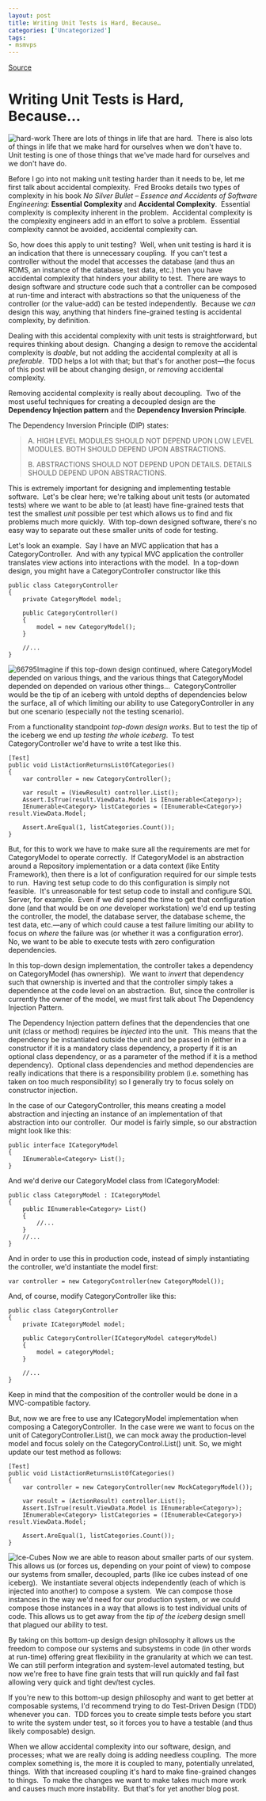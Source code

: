 ```yaml
---
layout: post
title: Writing Unit Tests is Hard, Because…
categories: ['Uncategorized']
tags:
- msmvps
---
```

[Source](http://pr-blog.azurewebsites.net/2015/03/10/writing-unit-tests-is-hard-because/ "Permalink to Writing Unit Tests is Hard, Because…")

# Writing Unit Tests is Hard, Because…

![hard-work][1] There are lots of things in life that are hard.  There is also lots of things in life that we make hard for ourselves when we don't have to.  Unit testing is one of those things that we've made hard for ourselves and we don't have do.

Before I go into not making unit testing harder than it needs to be, let me first talk about accidental complexity.  Fred Brooks details two types of complexity in his book _No Silver Bullet – Essence and Accidents of Software Engineering_: **Essential Complexity** and **Accidental Complexity**.  Essential complexity is complexity inherent in the problem.  Accidental complexity is the complexity engineers add in an effort to solve a problem.  Essential complexity cannot be avoided, accidental complexity can.

So, how does this apply to unit testing?  Well, when unit testing is hard it is an indication that there is unnecessary coupling.  If you can't test a controller without the model that accesses the database (and thus an RDMS, an instance of the database, test data, etc.) then you have accidental complexity that hinders your ability to test.  There are ways to design software and structure code such that a controller can be composed at run-time and interact with abstractions so that the uniqueness of the controller (or the value-add) can be tested independently.  Because we *can* design this way, anything that hinders fine-grained testing is accidental complexity, by definition.

Dealing with this accidental complexity with unit tests is straightforward, but requires thinking about design.  Changing a design to remove the accidental complexity is _doable_, but not adding the accidental complexity at all is _preferable_.  TDD helps a lot with that; but that's for another post—the focus of this post will be about changing design, or _removing_ accidental complexity.

Removing accidental complexity is really about decoupling.  Two of the most useful techniques for creating a decoupled design are the **Dependency Injection pattern** and the **Dependency Inversion Principle**.

The Dependency Inversion Principle (DIP) states:

> A. HIGH LEVEL MODULES SHOULD NOT DEPEND UPON LOW LEVEL MODULES. BOTH SHOULD DEPEND UPON ABSTRACTIONS. 
> 
> B. ABSTRACTIONS SHOULD NOT DEPEND UPON DETAILS. DETAILS SHOULD DEPEND UPON ABSTRACTIONS.

This is extremely important for designing and implementing testable software.  Let's be clear here; we're talking about unit tests (or automated tests) where we want to be able to (at least) have fine-grained tests that test the smallest _unit_ possible per test which allows us to find and fix problems much more quickly.  With top-down designed software, there's no easy way to separate out these smaller units of code for testing.

Let's look an example.  Say I have an MVC application that has a CategoryController.  And with any typical MVC application the controller translates view actions into interactions with the model.  In a top-down design, you might have a CategoryController constructor like this
    
    
    public class CategoryController
    {
    	private CategoryModel model;
     
    	public CategoryController()
    	{
    		model = new CategoryModel();
    	}
     
    	//...
    }

![66795][2]Imagine if this top-down design continued, where CategoryModel depended on various things, and the various things that CategoryModel depended on depended on various other things…  CategoryController would be the tip of an iceberg with untold depths of dependencies below the surface, all of which limiting our ability to use CategoryController in any but one scenario (especially not the testing scenario).

From a functionality standpoint _top-down design works_. But to test the tip of the iceberg we end up _testing the whole iceberg_.  To test CategoryController we'd have to write a test like this.
    
    
    [Test]
    public void ListActionReturnsListOfCategories()
    {
    	var controller = new CategoryController();
     
    	var result = (ViewResult) controller.List();
    	Assert.IsTrue(result.ViewData.Model is IEnumerable<Category>);
    	IEnumerable<Category> listCategories = (IEnumerable<Category>) result.ViewData.Model;
     
    	Assert.AreEqual(1, listCategories.Count());
    }

But, for this to work we have to make sure all the requirements are met for CategoryModel to operate correctly.  If CategoryModel is an abstraction around a Repository implementation or a data context (like Entity Framework), then there is a lot of configuration required for our simple tests to run.  Having test setup code to do this configuration is simply not feasible.  It's unreasonable for test setup code to install and configure SQL Server, for example.  Even if we _did_ spend the time to get that configuration done (and that would be on _one_ developer workstation) we'd end up testing the controller, the model, the database server, the database scheme, the test data, etc.—any of which could cause a test failure limiting our ability to focus on _where_ the failure was (or whether it was a configuration error).   No, we want to be able to execute tests with zero configuration dependencies.

In this top-down design implementation, the controller takes a dependency on CategoryModel (has ownership).  We want to _invert_ that dependency such that ownership is inverted and that the controller simply takes a dependence at the code level on an abstraction.  But, since the controller is currently the owner of the model, we must first talk about The Dependency Injection Pattern.

The Dependency Injection pattern defines that the dependencies that one unit (class or method) requires be _injected_ into the unit.  This means that the dependency be instantiated outside the unit and be passed in (either in a constructor if it is a mandatory class dependency, a property if it is an optional class dependency, or as a parameter of the method if it is a method dependency).  Optional class dependencies and method dependencies are really indications that there is a responsibility problem (i.e. something has taken on too much responsibility) so I generally try to focus solely on constructor injection.

In the case of our CategoryController, this means creating a model abstraction and injecting an instance of an implementation of that abstraction into our controller.  Our model is fairly simple, so our abstraction might look like this:
    
    
    public interface ICategoryModel
    {
    	IEnumerable<Category> List();
    }

And we'd derive our CategoryModel class from ICategoryModel:
    
    
    public class CategoryModel : ICategoryModel
    {
    	public IEnumerable<Category> List()
    	{
    		//...
    	}
    	//...
    }

And in order to use this in production code, instead of simply instantiating the controller, we'd instantiate the model first:
    
    
    var controller = new CategoryController(new CategoryModel());
    

And, of course, modify CategoryController like this:
    
    
    public class CategoryController
    {
    	private ICategoryModel model;
     
    	public CategoryController(ICategoryModel categoryModel)
    	{
    		model = categoryModel;
    	}
     
    	//...
    }

Keep in mind that the composition of the controller would be done in a MVC-compatible factory.

But, now we are free to use any ICategoryModel implementation when composing a CategoryController.  In the case were we want to focus on the unit of CategoryController.List(), we can mock away the production-level model and focus solely on the CategoryControl.List() unit. So, we might update our test method as follows:
    
    
    [Test]
    public void ListActionReturnsListOfCategories()
    {
    	var controller = new CategoryController(new MockCategoryModel());
     
    	var result = (ActionResult) controller.List();
    	Assert.IsTrue(result.ViewData.Model is IEnumerable<Category>);
    	IEnumerable<Category> listCategories = (IEnumerable<Category>) result.ViewData.Model;
     
    	Assert.AreEqual(1, listCategories.Count());
    }

![Ice-Cubes][3] Now we are able to reason about smaller parts of our system.  This allows us (or forces us, depending on your point of view) to compose our systems from smaller, decoupled, parts (like ice cubes instead of one iceberg).  We instantiate several objects independently (each of which is injected into another) to compose a system.  We can compose those instances in the way we'd need for our production system, or we could compose those instances in a way that allows is to test individual units of code. This allows us to get away from the _tip of the iceberg_ design smell that plagued our ability to test.

By taking on this bottom-up design design philosophy it allows us the freedom to compose our systems and subsystems in code (in other words at run-time) offering great flexibility in the granularity at which we can test.  We can still perform integration and system-level automated testing, but now we're free to have fine grain tests that will run quickly and fail fast allowing very quick and tight dev/test cycles.

If you're new to this bottom-up design philosophy and want to get better at composable systems, I'd recommend trying to do Test-Driven Design (TDD) whenever you can.  TDD forces you to create simple tests before you start to write the system under test, so it forces you to have a testable (and thus likely composable) design.

When we allow accidental complexity into our software, design, and processes; what we are really doing is adding needless coupling.  The more complex something is, the more it is coupled to many, potentially unrelated, things.  With that increased coupling it's hard to make fine-grained changes to things.  To make the changes we want to make takes much more work and causes much more instability.  But that's for yet another blog post.

[1]: http://pr-blog.azurewebsites.net/wp-content/uploads/2015/03/hardwork_thumb.png "hard-work"
[2]: http://pr-blog.azurewebsites.net/wp-content/uploads/2015/03/tip_of_the_iceberg_thumb.jpg "66795"
[3]: http://pr-blog.azurewebsites.net/wp-content/uploads/2015/03/IceCubes_thumb.png "Ice-Cubes"

